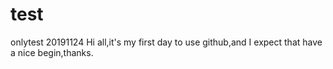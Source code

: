 # test
onlytest
20191124
Hi all,it's my first day to use github,and I expect that have a nice begin,thanks. 
